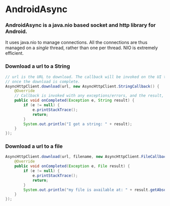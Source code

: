 # AndroidAsync

### AndroidAsync is a java.nio based socket and http library for Android.
It uses java.nio to manage connections. All the connections are thus managed on a *single* thread, rather than one per thread. 
NIO is extremely efficient.


### Download a url to a String

```java
// url is the URL to download. The callback will be invoked on the UI thread
// once the download is complete.
AsyncHttpClient.download(url, new AsyncHttpClient.StringCallback() {
    @Override
    // Callback is invoked with any exceptions/errors, and the result, if available.
    public void onCompleted(Exception e, String result) {
        if (e != null) {
            e.printStackTrace();
            return;
        }
        System.out.println("I got a string: " + result);
    }
});

```




### Download a url to a file

```java
AsyncHttpClient.download(url, filename, new AsyncHttpClient.FileCallback() {
    @Override
    public void onCompleted(Exception e, File result) {
        if (e != null) {
            e.printStackTrace();
            return;
        }
        System.out.println("my file is available at: " + result.getAbsolutePath());
    }
});

```


